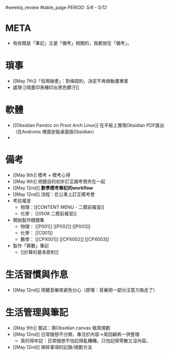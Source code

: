 #weekly_review #table_page
*PERIOD: 5/6 - 5/12*
# META
- 有些既是「筆記」又是「備考」相關的，我都放在「備考」。
# 瑣事
- [[May 7th]]「信用破產」：對梅毀約，決定不再做動畫專案
- 處理 [[噴墨印表機印出黑色髒汙]] 
# 軟體
- [[Obsidian Pandoc on Proot Arch Linux]] 在平板上實現Obsidian PDF匯出（在Andronix 裡面安裝桌面版Obsidian）
- 

# 備考
- [[May 8th]] 模考 + 模考心得
- [[May 9th]] 把題目的初步訂正跟考卷夾在一起
- [[May 12nd]] **數學模考筆記的workflow**
- [[May 12nd]] 流程：在公車上訂正模考卷
- 考前複習 
	- 物理：[[CONTENT MENU - 二模前複習]]
	- 化學： [[0508 二模前複習]]
- 開始製作錯題集
	- 物理： [[P001]] [[P002]] [[P003]]
	- 化學： [[C001]]
	- 數學： [[CPX001]] [[CPX002]] [[CPX003]]
- 製作「算數」筆記
	- [[計算的基本原則]]
# 生活習慣與作息
- [[May 12nd]] 用聽音樂來避免分心（原理：音樂把一部分注意力吸走了）
# 生活管理與筆記
- [[May 9th]] 嘗試：用Obsidian canvas 做周規劃
- [[May 12nd]] 日常隨想不分類，專注於內容->周回顧再一併整理
	- 真的得牢記：日常隨想不怕記得亂糟糟，只怕記得零散又沒內容。
- [[May 12nd]] 瑣碎事項的記錄/規劃方法